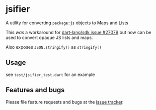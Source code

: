 # jsifier

A utility for converting `package:js` objects to Maps and Lists

This *was* a workaround for [dart-lang/sdk issue #27079](https://github.com/dart-lang/sdk/issues/27079)
but now can be used to convert opaque JS lists and maps.

Also exposes `JSON.stringify()` as `stringify()`

## Usage

see `test/jsifier_test.dart` for an example

## Features and bugs

Please file feature requests and bugs at the [issue tracker][tracker].

[tracker]: http://github.com/johnpryan/jsifier/issues
